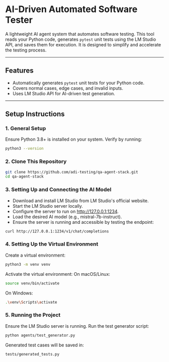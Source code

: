 # AI-Driven Automated Software Tester

A lightweight AI agent system that automates software testing. This tool reads your Python code, generates `pytest` unit tests using the LM Studio API, and saves them for execution. It is designed to simplify and accelerate the testing process.

---

## Features
- Automatically generates `pytest` unit tests for your Python code.
- Covers normal cases, edge cases, and invalid inputs.
- Uses LM Studio API for AI-driven test generation.

---

## Setup Instructions

### 1. General Setup
Ensure Python 3.8+ is installed on your system. Verify by running:
```bash
python3 --version
```
### 2. Clone This Repository
```bash
git clone https://github.com/adi-testing/qa-agent-stack.git    
cd qa-agent-stack
```
### 3. Setting Up and Connecting the AI Model
- Download and install LM Studio from LM Studio's official website.
- Start the LM Studio server locally.
- Configure the server to run on http://127.0.0.1:1234.
- Load the desired AI model (e.g., mistral-7b-instruct).
- Ensure the server is running and accessible by testing the endpoint:
```bash
curl http://127.0.0.1:1234/v1/chat/completions
```

### 4. Setting Up the Virtual Environment
Create a virtual environment:
```bash
python3 -m venv venv
```
Activate the virtual environment:
On macOS/Linux:
```bash
source venv/bin/activate
```
On Windows:
```bash
.\venv\Scripts\activate
```
### 5. Running the Project
Ensure the LM Studio server is running.
Run the test generator script:
```bash
python agents/test_generator.py
```
Generated test cases will be saved in:
```bash
tests/generated_tests.py
```
